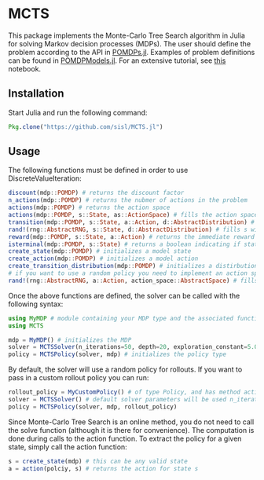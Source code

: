 # MCTS

This package implements the Monte-Carlo Tree Search algorithm in Julia for solving Markov decision processes (MDPs).
The user should define the problem according to the API in [POMDPs.jl](https://github.com/sisl/POMDPs.jl). Examples of
problem definitions can be found in [POMDPModels.jl](https://github.com/sisl/POMDPModels.jl). For an extensive tutorial, see [this](http://nbviewer.ipython.org/github/sisl/POMDPs.jl/blob/master/examples/GridWorld.ipynb) notebook.

## Installation

Start Julia and run the following command:

```julia
Pkg.clone("https://github.com/sisl/MCTS.jl")
```

## Usage

The following functions must be defined in order to use DiscreteValueIteration:

```julia
discount(mdp::POMDP) # returns the discount factor
n_actions(mdp::POMDP) # returns the nubmer of actions in the problem
actions(mdp::POMDP) # returns the action space
actions(mdp::POMDP, s::State, as::ActionSpace) # fills the action space as with the actions availiable from state s
transition(mdp::POMDP, s::State, a::Action, d::AbstractDistribution) # fills d with neighboring states reachable from the s,a pair
rand!(rng::AbstractRNG, s::State, d::AbstractDistribution) # fills s with random sample from distribution d
reward(mdp::POMDP, s::State, a::Action) # returns the immediate reward of being in state s and performing action a
isterminal(mdp::POMDP, s::State) # returns a boolean indicating if state s is terminal
create_state(mdp::POMDP) # initializes a model state
create_action(mdp::POMDP) # initializes a model action
create_transition_distribution(mdp::POMDP) # initializes a distirbution over states
# if you want to use a random policy you need to implement an action space sampling function
rand!(rng::AbstractRNG, a::Action, action_space::AbstractSpace) # fills action a with a random action form action_space

```

Once the above functions are defined, the solver can be called with the following syntax:

```julia
using MyMDP # module containing your MDP type and the associated functions
using MCTS

mdp = MyMDP() # initializes the MDP
solver = MCTSSolver(n_iterations=50, depth=20, exploration_constant=5.0) # initializes the Solver type
policy = MCTSPolicy(solver, mdp) # initializes the policy type
```
By default, the solver will use a random policy for rollouts. If you want to pass in a custom rollout policy you can run:

```julia
rollout_policy = MyCustomPolicy() # of type Policy, and has method action(rollout_policy::MyCustomPolicy, s::State)
solver = MCTSSolver() # default solver parameters will be used n_iterations=100, depth=10, exploration_constant=1.0
policy = MCTSPolicy(solver, mdp, rollout_policy)
```

Since Monte-Carlo Tree Search is an online method, you do not need to call the solve function (although it is there for convenience). The computation is done during calls to the action function. To extract the policy for a given state, simply call the action function:

```julia
s = create_state(mdp) # this can be any valid state
a = action(polciy, s) # returns the action for state s
```
